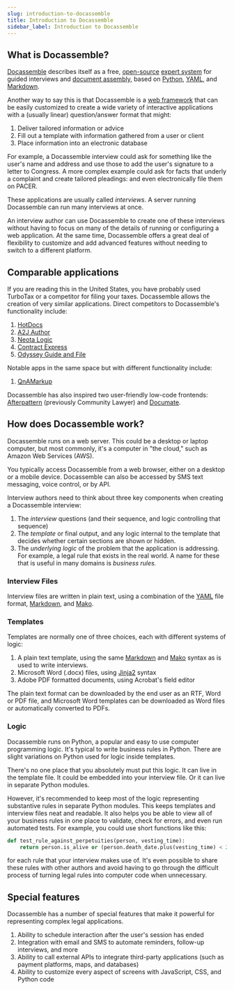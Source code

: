 ```yaml
---
slug: introduction-to-docassemble
title: Introduction to Docassemble
sidebar_label: Introduction to Docassemble
---
```


## What is Docassemble?

[Docassemble](https://docassemble.org) describes itself as a free, [open-source](https://en.wikipedia.org/wiki/Open_source) [expert system](https://en.wikipedia.org/wiki/Expert_system) for guided interviews and [document assembly](https://en.wikipedia.org/wiki/Document_automation), based on [Python](https://www.python.org/), [YAML](https://en.wikipedia.org/wiki/YAML), and [Markdown](https://en.wikipedia.org/wiki/Markdown).

Another way to say this is that Docassemble is a [web framework](https://en.wikipedia.org/wiki/Web_framework) that can be easily customized to create a wide variety of interactive applications with a (usually linear) question/answer format that might:

1. Deliver tailored information or advice
1. Fill out a template with information gathered from a user or client
1. Place information into an electronic database

For example, a Docassemble interview could ask for something like the user's name and address and use those to add the user's signature to a letter to Congress. A more complex example could ask for facts that underly a complaint and create tailored pleadings: and even electronically file them on PACER.

These applications are usually called _interviews_. A server running Docassemble can run many interviews at once.

An interview author can use Docassemble to create one of these interviews without having to focus on many of the details of running or configuring a web application. At the same time, Docassemble offers a great deal of flexibility to customize and add advanced features without needing to switch to a different platform.

## Comparable applications

If you are reading this in the United States, you have probably used TurboTax or a competitor for filing your taxes. Docassemble allows the creation of very similar applications. Direct competitors to Docassemble's functionality include:

1. [HotDocs](https://hotdocs.com)
1. [A2J Author](https://a2jauthor.org)
1. [Neota Logic](https://www.neotalogic.com/)
1. [Contract Express](https://legal.thomsonreuters.com/en/products/contract-express)
1. [Odyssey Guide and File](https://www.tylertech.com/products/odyssey/guide-file)

Notable apps in the same space but with different functionality include:

1. [QnAMarkup](https://qnamarkup.org)

Docassemble has also inspired two user-friendly low-code frontends: [Afterpattern](https://afterpattern.com/) (previously Community Lawyer) and [Documate](https://www.documate.org/).

## How does Docassemble work?

Docassemble runs on a web server. This could be a desktop or laptop computer, but most commonly, it's a computer in "the cloud," such as Amazon Web Services (AWS).

You typically access Docassemble from a web browser, either on a desktop or a mobile device. Docassemble can also be accessed by SMS text messaging, voice control, or by API.

Interview authors need to think about three key components when creating a Docassemble interview:

1. The _interview_ questions (and their sequence, and logic controlling that sequence)
1. The _template_ or final output, and any logic internal to the template that decides whether certain sections are shown or hidden.
1. The _underlying logic_ of the problem that the application is addressing. For example, a legal rule that exists in the real world. A name for these that is useful in many domains is _business rules._

### Interview Files
Interview files are written in plain text, using a combination of the [YAML](yaml.md) file format, [Markdown](markdown.md), and [Mako](mako.md).

### Templates
Templates are normally one of three choices, each with different systems of logic:

1. A plain text template, using the same [Markdown](markdown.md) and [Mako](mako.md) syntax as is used to write interviews.
1. Microsoft Word (.docx) files, using [Jinja2](jinja2.md) syntax
1. Adobe PDF formatted documents, using Acrobat's field editor

The plain text format can be downloaded by the end user as an RTF, Word or PDF file, and Microsoft Word templates can be downloaded as Word files or automatically converted to PDFs.

### Logic
Docassemble runs on Python, a popular and easy to use computer programming logic. It's typical to write business rules in Python. There are slight variations on Python used for logic inside templates.

There's no one place that you absolutely must put this logic. It can live in the template file. It could be embedded into your interview file. Or it can live in separate Python modules.

However, it's recommended to keep most of the logic representing substantive rules in separate Python modules. This keeps templates and interview files neat and readable. It also helps you be able to view all of your business rules in one place to validate, check for errors, and even run automated tests. For example, you could use short functions like this:

```python
def test_rule_against_perpetuities(person, vesting_time):
    return person.is_alive or (person.death_date.plus(vesting_time) < 21)
```

for each rule that your interview makes use of. It's even possible to share these rules with other authors and avoid having to go through the difficult process of turning legal rules into computer code when unnecessary.

## Special features
Docassemble has a number of special features that make it powerful for representing complex legal applications.

1. Ability to schedule interaction after the user's session has ended
1. Integration with email and SMS to automate reminders, follow-up interviews, and more
1. Ability to call external APIs to integrate third-party applications (such as payment platforms, maps, and databases)
1. Ability to customize every aspect of screens with JavaScript, CSS, and Python code